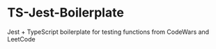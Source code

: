 # TS-Jest-Boilerplate
Jest + TypeScript boilerplate for testing functions from CodeWars and LeetCode
